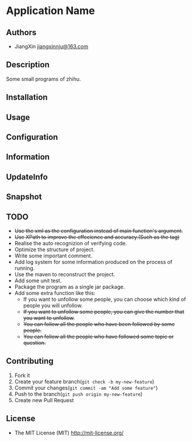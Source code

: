 # Application Name

## Authors

+ JiangXin jiangxinnju@163.com

## Description

Some small programs of zhihu.

## Installation


## Usage

## Configuration

## Information

## UpdateInfo

## Snapshot


## TODO

+ <strike>Use the xml as the configuration instead of main function's argument.</strike>
+ <strike>Use XPath to improve the effecience and accuracy.(Such as the <strong></strong> tag)</strike>
+ Realise the auto recognizion of verifying code.
+ Optimize the structure of project.
+ Write some important comment.
+ Add log system for some information produced on the process of running.
+ Use the maven to reconstruct the project.
+ Add some unit test.
+ Package the program as a single jar package.
+ Add some extra function like this:
    + If you want to unfollow some people, you can choose which kind of people you will unfollow.
    + <strike>If you want to unfollow some people, you can give the number that you want to unfollow.</strike>
    + <strike>You can follow all the people who have been followed by some people.</strike>
    + <strike>You can follow all the people who have followed some topic or question.</strike>

## Contributing

1. Fork it
2. Create your feature branch(`git check -b my-new-feature`)
3. Commit your changes(`git commit -am "Add some feature"`)
4. Push to the branch(`git push origin my-new-feature`)
5. Create new Pull Request

## License

+ The MIT License (MIT) http://mit-license.org/
